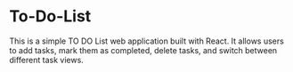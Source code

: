 # To-Do-List
This is a simple TO DO List web application built with React. It allows users to add tasks, mark them as completed, delete tasks, and switch between different task views.
